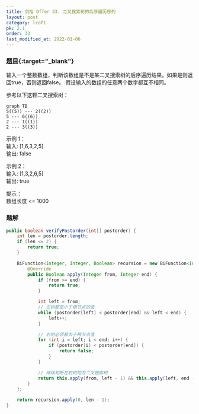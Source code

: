 ```yaml
---
title: 剑指 Offer 33. 二叉搜索树的后序遍历序列
layout: post
category: lcof1
pk: 2.1
order: 33
last_modified_at: 2022-01-06
---
```


### [题目](https://leetcode-cn.com/problems/er-cha-sou-suo-shu-de-hou-xu-bian-li-xu-lie-lcof/){:target="_blank"}

输入一个整数数组，判断该数组是不是某二叉搜索树的后序遍历结果。如果是则返回true，否则返回false。
假设输入的数组的任意两个数字都互不相同。

参考以下这颗二叉搜索树：


```mermaid
graph TB
5((5)) --- 2((2))
5 --- 6((6))
2 --- 1((1))
2 --- 3((3))
```

示例 1：  
输入: [1,6,3,2,5]  
输出: false

示例 2：  
输入: [1,3,2,6,5]  
输出: true


提示：  
数组长度 <= 1000

### 题解

```java
public boolean verifyPostorder(int[] postorder) {
    int len = postorder.length;
    if (len <= 2) {
        return true;
    }

    BiFunction<Integer, Integer, Boolean> recursion = new BiFunction<Integer, Integer, Boolean>() {
        @Override
        public Boolean apply(Integer from, Integer end) {
            if (from >= end) {
                return true;
            }

            int left = from;
            // 左树都是小于根节点的值
            while (postorder[left] < postorder[end] && left < end) {
                left++;
            }

            // 右树必须都大于根节点值
            for (int i = left; i < end; i++) {
                if (postorder[i] < postorder[end]) {
                    return false;
                }
            }

            // 继续判断左右树均为二叉搜索树
            return this.apply(from, left - 1) && this.apply(left, end - 1);
        }
    };

    return recursion.apply(0, len - 1);
}
```